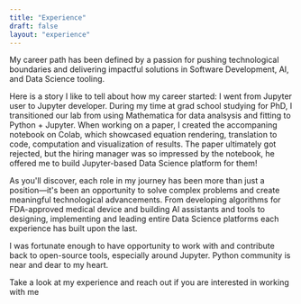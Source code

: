 ```yaml
---
title: "Experience"
draft: false
layout: "experience"
---
```

My career path has been defined by a passion for pushing technological boundaries and delivering impactful solutions in Software Development, AI, and Data Science tooling.

Here is a story I like to tell about how my career started: I went from Jupyter user to Jupyter developer. During my time at grad school studying for PhD, I transitioned our lab from using Mathematica for data analsysis and fitting to Python + Jupyter. When working on a paper, I created the accompaning notebook on Colab, which showcased equation rendering, translation to code, computation and visualization of results. The paper ultimately got rejected, but the hiring manager was so impressed by the notebook, he offered me to build Jupyter-based Data Science platform for them!

As you'll discover, each role in my journey has been more than just a position—it's been an opportunity to solve complex problems and create meaningful technological advancements. From developing algorithms for FDA-approved medical device and building AI assistants and tools to designing, implementing and leading entire Data Science platforms each experience has built upon the last.

I was fortunate enough to have opportunity to work with and contribute back to open-source tools, especially around Jupyter. Python community is near and dear to my heart.

Take a look at my experience and reach out if you are interested in working with me